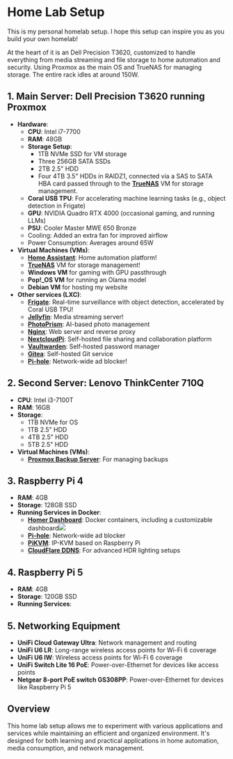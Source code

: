 # **Home Lab Setup**

This is my personal homelab setup. I hope this setup can inspire you as you build your own homelab!

At the heart of it is an Dell Precision T3620, customized to handle everything from media streaming and file storage to home automation and security. Using Proxmox as the main OS and TrueNAS for managing storage. The entire rack idles at around 150W.

## **1\. Main Server: Dell Precision T3620 running Proxmox**

- **Hardware**:
    - **CPU**: Intel i7-7700
    - **RAM**: 48GB
    - **Storage Setup**:
        - 1TB NVMe SSD for VM storage
        - Three 256GB SATA SSDs
        - 2TB 2.5" HDD
        - Four 4TB 3.5" HDDs in RAIDZ1, connected via a SAS to SATA HBA card passed through to the [**TrueNAS**](https://www.truenas.com/) VM for storage management.
    - **Coral USB TPU**: For accelerating machine learning tasks (e.g., object detection in Frigate)
    - **GPU**: NVIDIA Quadro RTX 4000 (occasional gaming, and running LLMs)
    - **PSU**: Cooler Master MWE 650 Bronze
    - Cooling: Added an extra fan for improved airflow
    - Power Consumption: Averages around 65W
- **Virtual Machines (VMs)**:
    - [**Home Assistant**](https://www.home-assistant.io/): Home automation platform!
    - [**TrueNAS**](https://www.truenas.com/) VM for storage management!
    - **Windows VM** for gaming with GPU passthrough
    - **Pop!\_OS VM** for running an Olama model
    - **Debian VM** for hosting my website
- **Other services (LXC)**:
    - [**Frigate**](https://frigate.video/): Real-time surveillance with object detection, accelerated by Coral USB TPU!
    - [**Jellyfin**](https://jellyfin.org/): Media streaming server!
    - [**PhotoPrism**](https://photoprism.app/): AI-based photo management
    - [**Nginx**](https://www.nginx.com/): Web server and reverse proxy
    - [**NextcloudPi**](https://ownyourbits.com/nextcloudpi/): Self-hosted file sharing and collaboration platform
    - [**Vaultwarden**](https://github.com/dani-garcia/vaultwarden): Self-hosted password manager
    - [**Gitea**](https://gitea.io/en-us/): Self-hosted Git service
    - [**Pi-hole**](https://pi-hole.net/): Network-wide ad blocker!

## **2\. Second Server: Lenovo ThinkCenter 710Q**

- **CPU**: Intel i3-7100T
- **RAM**: 16GB
- **Storage**:
    - 1TB NVMe for OS
    - 1TB 2.5" HDD
    - 4TB 2.5" HDD
    - 5TB 2.5" HDD
- **Virtual Machines (VMs)**:
    - [**Proxmox Backup Server**](https://www.proxmox.com/en/proxmox-backup-server): For managing backups

## **3\. Raspberry Pi 4**

- **RAM**: 4GB
- **Storage**: 128GB SSD
- **Running Services in Docker**:
    - [**Homer Dashboard**](https://github.com/bastienwirtz/homer): Docker containers, including a customizable dashboard![](https://github.com/djamelinfo/My-homelab/blob/main/images/Capture%20d'%C3%A9cran%202025-04-22%20152529.png)
    - [**Pi-hole**](https://pi-hole.net/): Network-wide ad blocker
    - [**PiKVM**](https://github.com/pikvm/pikvm): IP-KVM based on Raspberry Pi
    - [**CloudFlare DDNS**](https://hub.docker.com/r/oznu/cloudflare-ddns/): For advanced HDR lighting setups

## **4\. Raspberry Pi 5**

- **RAM**: 4GB
- **Storage**: 120GB SSD
- **Running Services**:

## **5\. Networking Equipment**

- **UniFi Cloud Gateway Ultra**: Network management and routing
- **UniFi U6 LR**: Long-range wireless access points for Wi-Fi 6 coverage
- **UniFi U6 IW**: Wireless access points for Wi-Fi 6 coverage
- **UniFi Switch Lite 16 PoE**: Power-over-Ethernet for devices like access points
- **Netgear 8-port PoE switch GS308PP**: Power-over-Ethernet for devices like Raspberry Pi 5

## **Overview**

This home lab setup allows me to experiment with various applications and services while maintaining an efficient and organized environment. It's designed for both learning and practical applications in home automation, media consumption, and network management.
